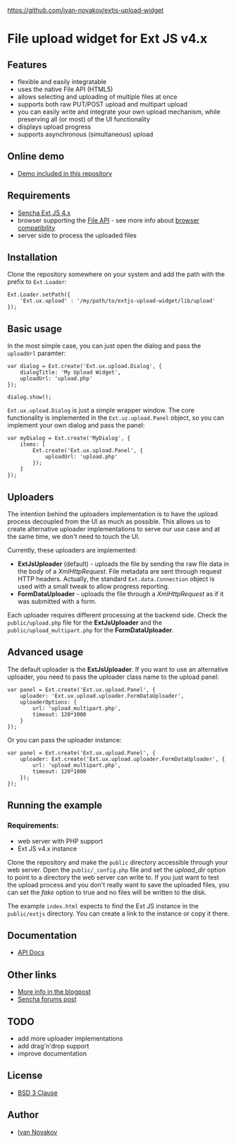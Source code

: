 https://github.com/ivan-novakov/extjs-upload-widget

# File upload widget for Ext JS v4.x

## Features

  - flexible and easily integratable
  - uses the native File API (HTML5)
  - allows selecting and uploading of multiple files at once
  - supports both raw PUT/POST upload and multipart upload
  - you can easily write and integrate your own upload mechanism, while preserving all (or most) of the UI functionality
  - displays upload progress
  - supports asynchronous (simultaneous) upload

## Online demo

  - [Demo included in this repository](http://debug.cz/demo/upload/)

## Requirements

  - [Sencha Ext JS 4.x](http://www.sencha.com/products/extjs/)
  - browser supporting the [File API](http://www.w3.org/TR/FileAPI/) - see more info about [browser compatibility](http://caniuse.com/fileapi)
  - server side to process the uploaded files

## Installation

Clone the repository somewhere on your system and add the path with the prefix to `Ext.Loader`:

    Ext.Loader.setPath({
        'Ext.ux.upload' : '/my/path/to/extjs-upload-widget/lib/upload'
    });

## Basic usage

In the most simple case, you can just open the dialog and pass the `uploadUrl` paramter:

    var dialog = Ext.create('Ext.ux.upload.Dialog', {
        dialogTitle: 'My Upload Widget',
        uploadUrl: 'upload.php'
    });

    dialog.show();

`Ext.ux.upload.Dialog` is just a simple wrapper window. The core functionality is implemented in the `Ext.uz.upload.Panel` object, so you can implement your own dialog and pass the panel:

    var myDialog = Ext.create('MyDialog', {
        items: [
            Ext.create('Ext.ux.upload.Panel', {
                uploadUrl: 'upload.php'
            });
        ]
    });

## Uploaders

The intention behind the uploaders implementation is to have the upload process decoupled from the UI as much as possible. This allows us to create alternative uploader implementations to serve our use case and at the same time, we don't need to touch the UI.

Currently, these uploaders are implemented:

  - __ExtJsUploader__ (default) - uploads the file by sending the raw file data in the body of a _XmlHttpRequest_. File metadata are sent through request HTTP headers. Actually, the standard `Ext.data.Connection` object is used with a small tweak to allow progress reporting.
  - __FormDataUploader__ - uploads the file through a _XmlHttpRequest_ as if it was submitted with a form.

Each uploader requires different processing at the backend side. Check the `public/upload.php` file for the __ExtJsUploader__ and the `public/upload_multipart.php` for the __FormDataUploader__.

## Advanced usage

The default uploader is the __ExtJsUploader__. If you want to use an alternative uploader, you need to pass the uploader class name to the upload panel:

    var panel = Ext.create('Ext.ux.upload.Panel', {
        uploader: 'Ext.ux.upload.uploader.FormDataUploader',
        uploaderOptions: {
            url: 'upload_multipart.php',
            timeout: 120*1000
        }
    });

Or you can pass the uploader instance:

    var panel = Ext.create('Ext.ux.upload.Panel', {
        uploader: Ext.create('Ext.ux.upload.uploader.FormDataUploader', {
            url: 'upload_multipart.php',
            timeout: 120*1000
        });
    });

## Running the example


### Requirements:

  - web server with PHP support
  - Ext JS v4.x instance

Clone the repository and make the `public` directory accessible through your web server. Open the `public/_config.php` file and set the _upload_dir_ option to point to a directory the web server can write to. If you just want to test the upload process and you don't really want to save the uploaded files, you can set the _fake_ option to true and no files will be written to the disk.

The example `index.html` expects to find the Ext JS instance in the `public/extjs` directory. You can create a link to the instance or copy it there.



## Documentation

  - [API Docs](http://debug.cz/demo/upload/docs/generated/)

## Other links

  - [More info in the blogpost](http://blog.debug.cz/2012/05/file-upload-widget-for-extjs-4x.html)
  - [Sencha forums post](http://www.sencha.com/forum/showthread.php?205365-File-upload-widget-using-File-API-and-Ext.data.Connection)

## TODO

  - add more uploader implementations
  - add drag'n'drop support
  - improve documentation

## License

  - [BSD 3 Clause](http://debug.cz/license/bsd-3-clause)

## Author

  - [Ivan Novakov](http://novakov.cz/)
